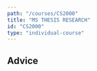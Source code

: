 ```yaml
---
path: "/courses/CS2000"
title: "MS THESIS RESEARCH"
id: "CS2000"
type: "individual-course"
---
```


## Advice


